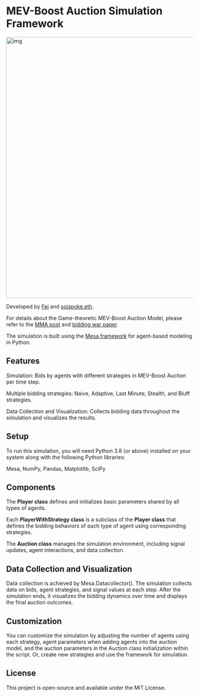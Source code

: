 # MEV-Boost Auction Simulation Framework

<img src="https://ethresear.ch/uploads/default/original/2X/8/8b838cb489dea1a8bbb4c093ccc0fee1e91fff0e.jpeg" alt="img" width="700"/>


Developed by [Fei](https://twitter.com/William33203632) and [soispoke.eth](https://twitter.com/soispoke).

For details about the Game-theoretic MEV-Boost Auction Model, please refer to the [MMA post](https://ethresear.ch/t/game-theoretic-model-for-mev-boost-auctions-mma/16206) and [bidding war paper](https://arxiv.org/abs/2312.14510).

The simulation is built using the [Mesa framework](https://mesa.readthedocs.io/en/stable/) for agent-based modeling in Python. 

## Features
Simulation: Bids by agents with different strategies in MEV-Boost Auction per time step.

Multiple bidding strategies: Naive, Adaptive, Last Minute, Stealth, and Bluff strategies.

Data Collection and Visualization: Collects bidding data throughout the simulation and visualizes the results.

## Setup
To run this simulation, you will need Python 3.8 (or above) installed on your system along with the following Python libraries:

Mesa, NumPy, Pandas, Matplotlib, SciPy


## Components
The **Player class** defines and initializes basic parameters shared by all types of agents.

Each **PlayerWithStrategy class** is a subclass of the **Player class** that defines the bidding behaviors of each type of agent using corresponding strategies.

The **Auction class** manages the simulation environment, including signal updates, agent interactions, and data collection. 

## Data Collection and Visualization
Data collection is achieved by Mesa.Datacollector(). The simulation collects data on bids, agent strategies, and signal values at each step. After the simulation ends, it visualizes the bidding dynamics over time and displays the final auction outcomes.

## Customization
You can customize the simulation by adjusting the number of agents using each strategy, agent parameters when adding agents into the auction model, and the auction parameters in the Auction class initialization within the script. Or, create new strategies and use the framework for simulation.

## License
This project is open-source and available under the MIT License.
